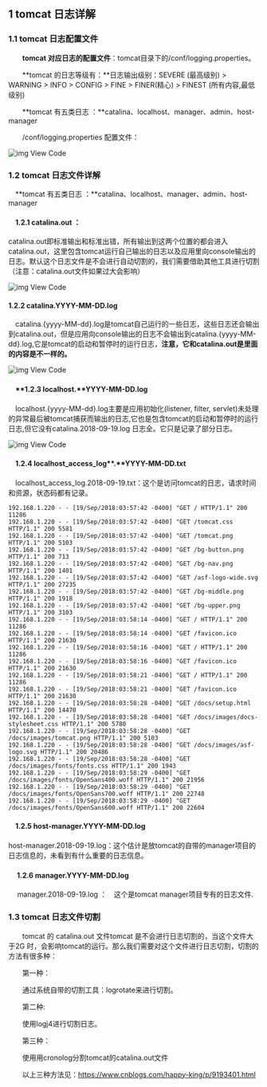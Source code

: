 ## 1 tomcat 日志详解

### 1.1 tomcat 日志配置文件

　　**tomcat 对应日志的配置文件**：tomcat目录下的/conf/logging.properties。

　　**tomcat 的日志等级有：**日志输出级别：SEVERE (最高级别) > WARNING > INFO > CONFIG > FINE > FINER(精心) > FINEST (所有内容,最低级别)

　　**tomcat 有五类日志 ：**catalina、localhost、manager、admin、host-manager

　　/conf/logging.properties 配置文件：

![img](https://images.cnblogs.com/OutliningIndicators/ContractedBlock.gif) View Code

### 1.2 tomcat 日志文件详解

　**tomcat 有五类日志 ：**catalina、localhost、manager、admin、host-manager

#### 　1.2.1 catalina.out ：

catalina.out即标准输出和标准出错，所有输出到这两个位置的都会进入catalina.out，这里包含tomcat运行自己输出的日志以及应用里向console输出的日志。默认这个日志文件是不会进行自动切割的，我们需要借助其他工具进行切割（注意：catalina.out文件如果过大会影响）

![img](https://images.cnblogs.com/OutliningIndicators/ContractedBlock.gif) View Code

####   1.2.2 catalina.YYYY-MM-DD.log

　catalina.{yyyy-MM-dd}.log是tomcat自己运行的一些日志，这些日志还会输出到catalina.out，但是应用向console输出的日志不会输出到catalina.{yyyy-MM-dd}.log,它是tomcat的启动和暂停时的运行日志，**注意，它和catalina.out是里面的内容是不一样的。**

![img](https://images.cnblogs.com/OutliningIndicators/ContractedBlock.gif) View Code

#### 　**1.2.3 localhost.**YYYY-MM-DD.log

　localhost.{yyyy-MM-dd}.log主要是应用初始化(listener, filter, servlet)未处理的异常最后被tomcat捕获而输出的日志,它也是包含tomcat的启动和暂停时的运行日志,但它没有catalina.2018-09-19.log 日志全。它只是记录了部分日志。

![img](https://images.cnblogs.com/OutliningIndicators/ContractedBlock.gif) View Code

#### 　1.2.4 localhost_access_log**.**YYYY-MM-DD.txt

　localhost_access_log.2018-09-19.txt：这个是访问tomcat的日志，请求时间和资源，状态码都有记录。

```
192.168.1.220 - - [19/Sep/2018:03:57:42 -0400] "GET / HTTP/1.1" 200 11286
192.168.1.220 - - [19/Sep/2018:03:57:42 -0400] "GET /tomcat.css HTTP/1.1" 200 5581
192.168.1.220 - - [19/Sep/2018:03:57:42 -0400] "GET /tomcat.png HTTP/1.1" 200 5103
192.168.1.220 - - [19/Sep/2018:03:57:42 -0400] "GET /bg-button.png HTTP/1.1" 200 713
192.168.1.220 - - [19/Sep/2018:03:57:42 -0400] "GET /bg-nav.png HTTP/1.1" 200 1401
192.168.1.220 - - [19/Sep/2018:03:57:42 -0400] "GET /asf-logo-wide.svg HTTP/1.1" 200 27235
192.168.1.220 - - [19/Sep/2018:03:57:42 -0400] "GET /bg-middle.png HTTP/1.1" 200 1918
192.168.1.220 - - [19/Sep/2018:03:57:42 -0400] "GET /bg-upper.png HTTP/1.1" 200 3103
192.168.1.220 - - [19/Sep/2018:03:58:14 -0400] "GET / HTTP/1.1" 200 11286
192.168.1.220 - - [19/Sep/2018:03:58:14 -0400] "GET /favicon.ico HTTP/1.1" 200 21630
192.168.1.220 - - [19/Sep/2018:03:58:16 -0400] "GET / HTTP/1.1" 200 11286
192.168.1.220 - - [19/Sep/2018:03:58:16 -0400] "GET /favicon.ico HTTP/1.1" 200 21630
192.168.1.220 - - [19/Sep/2018:03:58:21 -0400] "GET / HTTP/1.1" 200 11286
192.168.1.220 - - [19/Sep/2018:03:58:21 -0400] "GET /favicon.ico HTTP/1.1" 200 21630
192.168.1.220 - - [19/Sep/2018:03:58:28 -0400] "GET /docs/setup.html HTTP/1.1" 200 14470
192.168.1.220 - - [19/Sep/2018:03:58:28 -0400] "GET /docs/images/docs-stylesheet.css HTTP/1.1" 200 5780
192.168.1.220 - - [19/Sep/2018:03:58:28 -0400] "GET /docs/images/tomcat.png HTTP/1.1" 200 5103
192.168.1.220 - - [19/Sep/2018:03:58:28 -0400] "GET /docs/images/asf-logo.svg HTTP/1.1" 200 20486
192.168.1.220 - - [19/Sep/2018:03:58:28 -0400] "GET /docs/images/fonts/fonts.css HTTP/1.1" 200 1943
192.168.1.220 - - [19/Sep/2018:03:58:29 -0400] "GET /docs/images/fonts/OpenSans400.woff HTTP/1.1" 200 21956
192.168.1.220 - - [19/Sep/2018:03:58:29 -0400] "GET /docs/images/fonts/OpenSans700.woff HTTP/1.1" 200 22748
192.168.1.220 - - [19/Sep/2018:03:58:29 -0400] "GET /docs/images/fonts/OpenSans600.woff HTTP/1.1" 200 22604
```

#### 　1.2.5 host-manager.YYYY-MM-DD.log

  host-manager.2018-09-19.log：这个估计是放tomcat的自带的manager项目的日志信息的，未看到有什么重要的日志信息。

#### 　 **1.2.6 manager.YYYY-MM-DD.log**

　 manager.2018-09-19.log ：　这个是tomcat manager项目专有的日志文件.

### 1.3 tomcat 日志文件切割

　　tomcat 的 catalina.out 文件tomcat 是不会进行日志切割的，当这个文件大于2G 时，会影响tomcat的运行。那么我们需要对这个文件进行日志切割，切割的方法有很多种：

　　第一种：

　　通过系统自带的切割工具：logrotate来进行切割。

　　第二种:

　　使用logj4进行切割日志。

　　第三种：

　　使用用cronolog分割tomcat的catalina.out文件 

　　以上三种方法见：https://www.cnblogs.com/happy-king/p/9193401.html